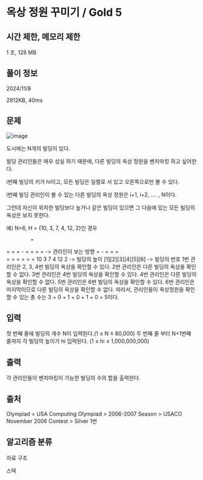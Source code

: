 # 옥상 정원 꾸미기 / Gold 5
 
## 시간 제한,	메모리 제한	
1 초,	128 MB	

## 풀이 정보
2024/11/8

2912KB, 40ms

## 문제
![image](https://github.com/user-attachments/assets/4a4f2e1c-f564-4c9d-a4a1-ea3ceeafa538)


도시에는 N개의 빌딩이 있다.

빌딩 관리인들은 매우 성실 하기 때문에, 다른 빌딩의 옥상 정원을 벤치마킹 하고 싶어한다.

i번째 빌딩의 키가 hi이고, 모든 빌딩은 일렬로 서 있고 오른쪽으로만 볼 수 있다.

i번째 빌딩 관리인이 볼 수 있는 다른 빌딩의 옥상 정원은 i+1, i+2, .... , N이다.

그런데 자신이 위치한 빌딩보다 높거나 같은 빌딩이 있으면 그 다음에 있는 모든 빌딩의 옥상은 보지 못한다.

예) N=6, H = {10, 3, 7, 4, 12, 2}인 경우

             = 
 =           = 
 =     -     = 
 =     =     =        -> 관리인이 보는 방향
 =  -  =  =  =   
 =  =  =  =  =  = 
10  3  7  4  12 2     -> 빌딩의 높이
[1][2][3][4][5][6]    -> 빌딩의 번호
1번 관리인은 2, 3, 4번 빌딩의 옥상을 확인할 수 있다.
2번 관리인은 다른 빌딩의 옥상을 확인할 수 없다.
3번 관리인은 4번 빌딩의 옥상을 확인할 수 있다.
4번 관리인은 다른 빌딩의 옥상을 확인할 수 없다.
5번 관리인은 6번 빌딩의 옥상을 확인할 수 있다.
6번 관리인은 마지막이므로 다른 빌딩의 옥상을 확인할 수 없다.
따라서, 관리인들이 옥상정원을 확인할 수 있는 총 수는 3 + 0 + 1 + 0 + 1 + 0 = 5이다.

## 입력
첫 번째 줄에 빌딩의 개수 N이 입력된다.(1 ≤ N ≤ 80,000)
두 번째 줄 부터 N+1번째 줄까지 각 빌딩의 높이가 hi 입력된다. (1 ≤ hi ≤ 1,000,000,000)
## 출력
각 관리인들이 벤치마킹이 가능한 빌딩의 수의 합을 출력한다.

## 출처
Olympiad > USA Computing Olympiad > 2006-2007 Season > USACO November 2006 Contest > Silver 1번

## 알고리즘 분류
자료 구조

스택
